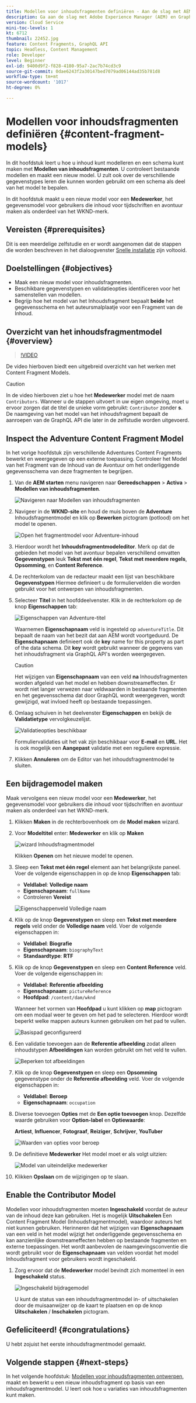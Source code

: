 ```yaml
---
title: Modellen voor inhoudsfragmenten definiëren - Aan de slag met AEM zonder kop - GraphQL
description: Ga aan de slag met Adobe Experience Manager (AEM) en GraphQL. Leer hoe u inhoud modelleert en een schema samenstelt met Content Fragment Models in AEM. Beoordeel bestaande modellen en maak een nieuw model. Leer over de verschillende gegevenstypes die kunnen worden gebruikt om een schema te bepalen.
version: Cloud Service
mini-toc-levels: 1
kt: 6712
thumbnail: 22452.jpg
feature: Content Fragments, GraphQL API
topic: Headless, Content Management
role: Developer
level: Beginner
exl-id: 9400d9f2-f828-4180-95a7-2ac7b74cd3c9
source-git-commit: 0dae6243f2a30147bed7079ad06144ad35b781d8
workflow-type: tm+mt
source-wordcount: '1017'
ht-degree: 0%

---
```


# Modellen voor inhoudsfragmenten definiëren {#content-fragment-models}

In dit hoofdstuk leert u hoe u inhoud kunt modelleren en een schema kunt maken met **Modellen van inhoudsfragmenten**. U controleert bestaande modellen en maakt een nieuw model. U zult ook over de verschillende gegevenstypes leren die kunnen worden gebruikt om een schema als deel van het model te bepalen.

In dit hoofdstuk maakt u een nieuw model voor een **Medewerker**, het gegevensmodel voor gebruikers die inhoud voor tijdschriften en avontuur maken als onderdeel van het WKND-merk.

## Vereisten {#prerequisites}

Dit is een meerdelige zelfstudie en er wordt aangenomen dat de stappen die worden beschreven in het dialoogvenster [Snelle installatie](../quick-setup/local-sdk.md) zijn voltooid.

## Doelstellingen {#objectives}

* Maak een nieuw model voor inhoudsfragmenten.
* Beschikbare gegevenstypen en validatieopties identificeren voor het samenstellen van modellen.
* Begrijp hoe het model van het Inhoudsfragment bepaalt **beide** het gegevensschema en het auteursmalplaatje voor een Fragment van de Inhoud.

## Overzicht van het inhoudsfragmentmodel {#overview}

>[!VIDEO](https://video.tv.adobe.com/v/22452/?quality=12&learn=on)

De video hierboven biedt een uitgebreid overzicht van het werken met Content Fragment Models.

>[!CAUTION]
>
> In de video hierboven ziet u hoe het **Medewerker** model met de naam `Contributors`. Wanneer u de stappen uitvoert in uw eigen omgeving, moet u ervoor zorgen dat de titel de unieke vorm gebruikt: `Contributor` zonder **s**. De naamgeving van het model van het inhoudsfragment bepaalt de aanroepen van de GraphQL API die later in de zelfstudie worden uitgevoerd.

## Inspect the Adventure Content Fragment Model

In het vorige hoofdstuk zijn verschillende Adventures Content Fragments bewerkt en weergegeven op een externe toepassing. Controleer het Model van het Fragment van de Inhoud van de Avontuur om het onderliggende gegevensschema van deze fragmenten te begrijpen.

1. Van de **AEM starten** menu navigeren naar **Gereedschappen** > **Activa** > **Modellen van inhoudsfragmenten**.

   ![Navigeren naar Modellen van inhoudsfragmenten](assets/content-fragment-models/content-fragment-model-navigation.png)

1. Navigeer in de **WKND-site** en houd de muis boven de **Adventure** Inhoudsfragmentmodel en klik op **Bewerken** pictogram (potlood) om het model te openen.

   ![Open het fragmentmodel voor Adventure-inhoud](assets/content-fragment-models/adventure-content-fragment-edit.png)

1. Hierdoor wordt het **Inhoudsfragmentmodeleditor**. Merk op dat de gebieden het model van het avontuur bepalen verschillend omvatten **Gegevenstypen** leuk **Tekst met één regel**, **Tekst met meerdere regels**, **Opsomming**, en **Content Reference**.

1. De rechterkolom van de redacteur maakt een lijst van beschikbare **Gegevenstypen** Hiermee definieert u de formuliervelden die worden gebruikt voor het ontwerpen van inhoudsfragmenten.

1. Selecteer **Titel** in het hoofddeelvenster. Klik in de rechterkolom op de knop **Eigenschappen** tab:

   ![Eigenschappen van Adventure-titel](assets/content-fragment-models/adventure-title-properties-tab.png)

   Waarnemen **Eigenschapnaam** veld is ingesteld op `adventureTitle`. Dit bepaalt de naam van het bezit dat aan AEM wordt voortgeduurd. De **Eigenschapnaam** definieert ook de **key** name for this property as part of the data schema. Dit **key** wordt gebruikt wanneer de gegevens van het inhoudsfragment via GraphQL API&#39;s worden weergegeven.

   >[!CAUTION]
   >
   > Het wijzigen van **Eigenschapnaam** van een veld **na** Inhoudsfragmenten worden afgeleid van het model en hebben downstreameffecten. Er wordt niet langer verwezen naar veldwaarden in bestaande fragmenten en het gegevensschema dat door GraphQL wordt weergegeven, wordt gewijzigd, wat invloed heeft op bestaande toepassingen.

1. Omlaag schuiven in het deelvenster **Eigenschappen** en bekijk de **Validatietype** vervolgkeuzelijst.

   ![Validatieopties beschikbaar](assets/content-fragment-models/validation-options-available.png)

   Formuliervalidaties uit het vak zijn beschikbaar voor **E-mail** en **URL**. Het is ook mogelijk een **Aangepast** validatie met een reguliere expressie.

1. Klikken **Annuleren** om de Editor van het inhoudsfragmentmodel te sluiten.

## Een bijdragemodel maken

Maak vervolgens een nieuw model voor een **Medewerker**, het gegevensmodel voor gebruikers die inhoud voor tijdschriften en avontuur maken als onderdeel van het WKND-merk.

1. Klikken **Maken** in de rechterbovenhoek om de **Model maken** wizard.
1. Voor **Modeltitel** enter: **Medewerker** en klik op **Maken**

   ![wizard Inhoudsfragmentmodel](assets/content-fragment-models/content-fragment-model-wizard.png)

   Klikken **Openen** om het nieuwe model te openen.

1. Sleep een **Tekst met één regel** element aan het belangrijkste paneel. Voer de volgende eigenschappen in op de knop **Eigenschappen** tab:

   * **Veldlabel**: **Volledige naam**
   * **Eigenschapnaam**: `fullName`
   * Controleren **Vereist**

   ![Eigenschappenveld Volledige naam](assets/content-fragment-models/full-name-property-field.png)

1. Klik op de knop **Gegevenstypen** en sleep een **Tekst met meerdere regels** veld onder de **Volledige naam** veld. Voer de volgende eigenschappen in:

   * **Veldlabel**: **Biografie**
   * **Eigenschapnaam**: `biographyText`
   * **Standaardtype**: **RTF**

1. Klik op de knop **Gegevenstypen** en sleep een **Content Reference** veld. Voer de volgende eigenschappen in:

   * **Veldlabel**: **Referentie afbeelding**
   * **Eigenschapnaam**: `pictureReference`
   * **Hoofdpad**: `/content/dam/wknd`

   Wanneer het vormen van **Hoofdpad** u kunt klikken op **map** pictogram om een modaal weer te geven om het pad te selecteren. Hierdoor wordt beperkt welke mappen auteurs kunnen gebruiken om het pad te vullen.

   ![Basispad geconfigureerd](assets/content-fragment-models/root-path-configure.png)

1. Een validatie toevoegen aan de **Referentie afbeelding** zodat alleen inhoudstypen **Afbeeldingen** kan worden gebruikt om het veld te vullen.

   ![Beperken tot afbeeldingen](assets/content-fragment-models/picture-reference-content-types.png)

1. Klik op de knop **Gegevenstypen** en sleep een **Opsomming**  gegevenstype onder de **Referentie afbeelding** veld. Voer de volgende eigenschappen in:

   * **Veldlabel**: **Beroep**
   * **Eigenschapnaam**: `occupation`

1. Diverse toevoegen **Opties** met de **Een optie toevoegen** knop. Dezelfde waarde gebruiken voor **Option-label** en **Optiewaarde**:

   **Artiest**, **Influencer**, **Fotograaf**, **Reiziger**, **Schrijver**, **YouTuber**

   ![Waarden van opties voor beroep](assets/content-fragment-models/occupation-options-values.png)

1. De definitieve **Medewerker** Het model moet er als volgt uitzien:

   ![Model van uiteindelijke medewerker](assets/content-fragment-models/final-contributor-model.png)

1. Klikken **Opslaan** om de wijzigingen op te slaan.

## Enable the Contributor Model

Modellen voor inhoudsfragmenten moeten **Ingeschakeld** voordat de auteur van de inhoud deze kan gebruiken. Het is mogelijk **Uitschakelen** Een Content Fragment Model (Inhoudsfragmentmodel), waardoor auteurs het niet kunnen gebruiken. Herinneren dat het wijzigen van **Eigenschapnaam** van een veld in het model wijzigt het onderliggende gegevensschema en kan aanzienlijke downstreameffecten hebben op bestaande fragmenten en externe toepassingen. Het wordt aanbevolen de naamgevingsconventie die wordt gebruikt voor de **Eigenschapnaam** van velden voordat het model Inhoudsfragment voor gebruikers wordt ingeschakeld.

1. Zorg ervoor dat de **Medewerker** model bevindt zich momenteel in een **Ingeschakeld** status.

   ![Ingeschakeld bijdragemodel](assets/content-fragment-models/enable-contributor-model.png)

   U kunt de status van een inhoudsfragmentmodel in- of uitschakelen door de muisaanwijzer op de kaart te plaatsen en op de knop **Uitschakelen** / **Inschakelen** pictogram.

## Gefeliciteerd! {#congratulations}

U hebt zojuist het eerste inhoudsfragmentmodel gemaakt.

## Volgende stappen {#next-steps}

In het volgende hoofdstuk: [Modellen voor inhoudsfragmenten ontwerpen](author-content-fragments.md), maakt en bewerkt u een nieuw inhoudsfragment op basis van een inhoudsfragmentmodel. U leert ook hoe u variaties van inhoudsfragmenten kunt maken.
